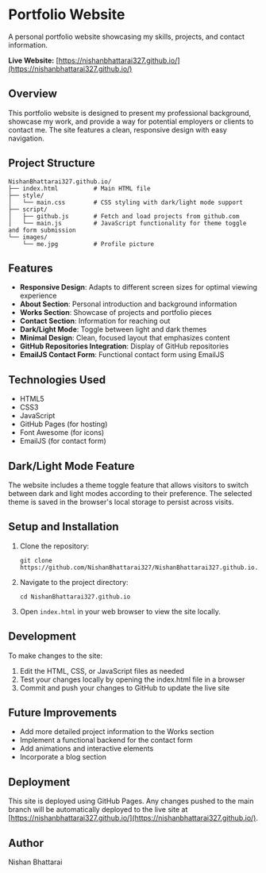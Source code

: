 # Portfolio Website

A personal portfolio website showcasing my skills, projects, and contact information.

**Live Website:** [https://nishanbhattarai327.github.io/](https://nishanbhattarai327.github.io/)

## Overview

This portfolio website is designed to present my professional background, showcase my work, and provide a way for potential employers or clients to contact me. The site features a clean, responsive design with easy navigation.

## Project Structure

```
NishanBhattarai327.github.io/
├── index.html          # Main HTML file
├── style/
│   └── main.css        # CSS styling with dark/light mode support
├── script/
│   ├── github.js       # Fetch and load projects from github.com
│   └── main.js         # JavaScript functionality for theme toggle and form submission
└── images/
    └── me.jpg          # Profile picture
```

## Features

- **Responsive Design**: Adapts to different screen sizes for optimal viewing experience
- **About Section**: Personal introduction and background information
- **Works Section**: Showcase of projects and portfolio pieces
- **Contact Section**: Information for reaching out
- **Dark/Light Mode**: Toggle between light and dark themes
- **Minimal Design**: Clean, focused layout that emphasizes content
- **GitHub Repositories Integration**: Display of GitHub repositories
- **EmailJS Contact Form**: Functional contact form using EmailJS

## Technologies Used

- HTML5
- CSS3
- JavaScript
- GitHub Pages (for hosting)
- Font Awesome (for icons)
- EmailJS (for contact form)

## Dark/Light Mode Feature

The website includes a theme toggle feature that allows visitors to switch between dark and light modes according to their preference. The selected theme is saved in the browser's local storage to persist across visits.

## Setup and Installation

1. Clone the repository:
   ```
   git clone https://github.com/NishanBhattarai327/NishanBhattarai327.github.io.git
   ```

2. Navigate to the project directory:
   ```
   cd NishanBhattarai327.github.io
   ```

3. Open `index.html` in your web browser to view the site locally.

## Development

To make changes to the site:

1. Edit the HTML, CSS, or JavaScript files as needed
2. Test your changes locally by opening the index.html file in a browser
3. Commit and push your changes to GitHub to update the live site

## Future Improvements

- Add more detailed project information to the Works section
- Implement a functional backend for the contact form
- Add animations and interactive elements
- Incorporate a blog section

## Deployment

This site is deployed using GitHub Pages. Any changes pushed to the main branch will be automatically deployed to the live site at [https://nishanbhattarai327.github.io/](https://nishanbhattarai327.github.io/).

## Author

Nishan Bhattarai